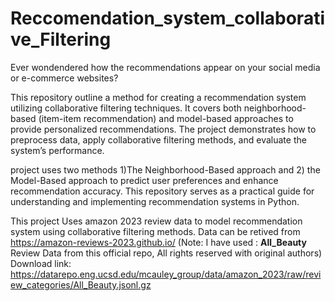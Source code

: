 # Reccomendation_system_collaborative_Filtering

Ever wondendered how the recommendations appear on your social media or e-commerce websites? 

This repository outline a method for creating a recommendation system utilizing collaborative filtering techniques. It covers both neighborhood-based (item-item recommendation) and model-based approaches to provide personalized recommendations. The project demonstrates how to preprocess data, apply collaborative filtering methods, and evaluate the system’s performance.

project uses two methods 1)The Neighborhood-Based approach and 2) the Model-Based approach to predict user preferences and enhance recommendation accuracy. This repository serves as a practical guide for understanding and implementing recommendation systems in Python.



This project Uses amazon 2023 review data to model recommendation system using collaborative filtering methods.
Data can be retived from https://amazon-reviews-2023.github.io/ 
(Note: I have used : **All_Beauty** Review Data from this official repo, All rights reserved with original authors) 
Download link: https://datarepo.eng.ucsd.edu/mcauley_group/data/amazon_2023/raw/review_categories/All_Beauty.jsonl.gz 



